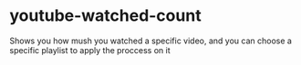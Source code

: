 # youtube-watched-count
Shows you how mush you watched a specific video, and you can choose a specific playlist to apply the proccess on it
